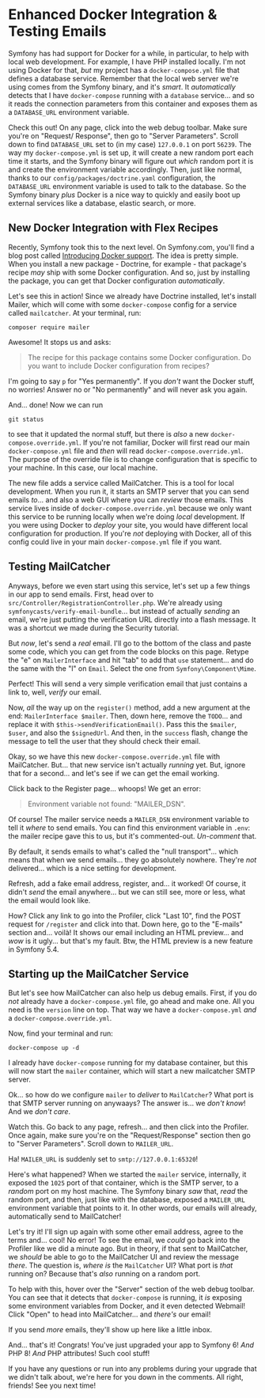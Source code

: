 # Enhanced Docker Integration & Testing Emails

Symfony has had support for Docker for a while, in particular, to help with local
web development. For example, I have PHP installed locally. I'm not using Docker
for that, *but* my project has a `docker-compose.yml` file that defines a database
service. Remember that the local web server we're using comes from the Symfony binary,
and it's *smart*. It *automatically* detects that I have `docker-compose` running
with a `database` service... and so it reads the connection parameters from this
container and exposes them as a `DATABASE_URL` environment variable.

Check this out! On any page, click into the web debug toolbar. Make sure you're on
"Request/ Response", then go to "Server Parameters". Scroll down to find
`DATABASE_URL` set to (in my case) `127.0.0.1` on port `56239`. The way my
`docker-compose.yml` is set up, it will create a new random port each time it starts,
and the Symfony binary will figure out *which* random port it is and create the
environment variable accordingly. Then, just like normal, thanks to our
`config/packages/doctrine.yaml` configuration, the `DATABASE_URL` environment variable
is used to talk to the database. So the Symfony binary *plus* Docker is a nice way
to quickly and easily boot up external services like a database, elastic search,
or more.

## New Docker Integration with Flex Recipes

Recently, Symfony took this to the next level. On Symfony.com, you'll find a blog
post called [Introducing Docker support](https://symfony.com/blog/introducing-docker-support).
The idea is pretty simple. When you install a new package - Doctrine, for example -
that package's recipe *may* ship with some Docker configuration. And so, just by
installing the package, you can get that Docker configuration *automatically*.

Let's see this in action! Since we already have Doctrine installed, let's install
Mailer, which will come with some `docker-compose` config for a service called
`mailcatcher`. At your terminal, run:

```terminal
composer require mailer
```

Awesome! It stops us and asks:

> The recipe for this package contains some Docker configuration.
> Do you want to include Docker configuration from recipes?

I'm going to say `p` for "Yes permanently". If you *don't* want the Docker stuff,
no worries! Answer no or "No permanently" and will never ask you again.

And... done! Now we can run

```termional
git status
```

to see that it updated the normal stuff, but there is *also* a new
`docker-compose.override.yml`. If you're not familiar, Docker will first read
our main `docker-compose.yml` file and *then* will read
`docker-compose.override.yml`. The purpose of the override file is to change
configuration that is specific to your machine. In this case, our local machine.

The new file adds a service called MailCatcher. This is a tool for local development.
When you run it, it starts an SMTP server that you can send emails *to*... and
also a web GUI where you can *review* those emails. This service lives inside of
`docker-compose.override.yml` because we only want this service to be running locally
when we're doing *local* development. If you were using Docker to *deploy* your
site, you would have different local configuration for production. If you're
*not* deploying with Docker, all of this config could live in your main
`docker-compose.yml` file if you want.

## Testing MailCatcher

Anyways, before we even start using this service, let's set up a few things in our
app to send emails. First, head over to `src/Controller/RegistrationController.php`.
We're already using `symfonycasts/verify-email-bundle`... but instead of actually
*sending* an email, we're just putting the verification URL directly into a flash
message. It was a shortcut we made during the Security tutorial.

But *now*, let's send a *real* email. I'll go to the bottom of the class and paste
some code, which you can get from the code blocks on this page. Retype the "e" on
`MailerInterface` and hit "tab" to add that `use` statement... and do the same with
the "l" on `Email`. Select the one from `Symfony\Component\Mime`.

Perfect! This will send a very simple verification email that just contains a link
to, well, *verify* our email.

Now, *all* the way up on the `register()` method, add a new argument at the end:
`MailerInterface $mailer`. Then, down here, remove the `TODO`... and replace it
with `$this->sendVerificationEmail()`. Pass this the `$mailer`, `$user`, and also
the `$signedUrl`. And then, in the `success` flash, change the message to tell
the user that they should check their email.

Okay, so we have this new `docker-compose.override.yml` file with MailCatcher.
But... that new service isn't actually *running* yet. But, ignore that for a second...
and let's see if we can get the email working.

Click back to the Register page... whoops! We get an error:

> Environment variable not found: "MAILER_DSN".

Of course! The mailer service needs a `MAILER_DSN` environment variable to tell it
*where* to send emails. You can find this environment variable in `.env`: the
mailer recipe gave this to us, but it's commented-out. *Un-comment* that.

By default, it sends emails to what's called the "null transport"... which means
that when we send emails... they go absolutely nowhere. They're *not* delivered...
which is a nice setting for development.

Refresh, add a fake email address, register, and... it worked! Of course, it didn't
*send* the email anywhere... but we can still see, more or less, what the email would
look like.

How?  Click any link to go into the Profiler, click "Last 10", find the POST
request for `/register` and click into that. Down here, go to the "E-mails" section
and... voilà! It shows our email including an HTML preview... and *wow* is it
ugly... but that's my fault. Btw, the HTML preview is a new feature in Symfony 5.4.

## Starting up the MailCatcher Service

But let's see how MailCatcher can also help us debug emails. First, if you do
*not* already have a `docker-compose.yml` file, go ahead and make one. All you need
is the `version` line on top. That way we have a `docker-compose.yml` *and* a
`docker-compose.override.yml`.

Now, find your terminal and run:

```terminal
docker-compose up -d
```

I already have `docker-compose` running for my database container, but this will
now start the `mailer` container, which will start a new mailcatcher SMTP server.

Ok... so how do we configure `mailer` to *deliver* to `MailCatcher`? What port is
that SMTP server running on anywaays? The answer is... we *don't know*! And we *don't
care*.

Watch this. Go back to any page, refresh... and then click into the Profiler. Once
again, make sure you're on the "Request/Response" section then go to "Server
Parameters". Scroll down to `MAILER_URL`.

Ha! `MAILER_URL` is suddenly set to `smtp://127.0.0.1:65320`!

Here's what happened? When we started the `mailer` service, internally, it
exposed the `1025` port of that container, which is the SMTP server, to a *random*
port on my host machine. The Symfony binary *saw* that, *read* the random port,
and then, just like with the database, exposed a `MAILER_URL` environment variable
that points to it. In other words, our emails will already, automatically send to
MailCatcher!


Let's try it! I'll sign up again with some other email address, agree to the terms
and... cool! No error! To see the email, we *could* go back into the Profiler like
we did a minute ago. But in theory, if that sent to MailCatcher, we *should* be able
to go to the MailCatcher UI and review the message *there*. The question is,
*where is* the `MailCatcher` UI? What port is *that* running on? Because that's
*also* running on a random port.

To help with this, hover over the  "Server" section of the web debug toolbar. You
can see that it detects that `docker-compose` is running, it *is* exposing some
environment variables from Docker, and it even detected Webmail! Click "Open"
to head into MailCatcher... and *there's* our email!

If you send *more* emails, they'll show up here like a little inbox.

And... that's it! Congrats! You've just upgraded your app to Symfony 6! *And* PHP 8!
*And* PHP attributes! Such cool stuff!

If you have any questions or run into any problems during your upgrade that we didn't
talk about, we're here for you down in the comments. All right, friends! See you
next time!
